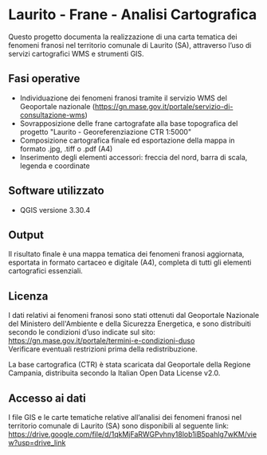 # Laurito - Frane - Analisi Cartografica

Questo progetto documenta la realizzazione di una carta tematica dei fenomeni franosi nel territorio comunale di Laurito (SA), attraverso l’uso di servizi cartografici WMS e strumenti GIS.

## Fasi operative

- Individuazione dei fenomeni franosi tramite il servizio WMS del Geoportale nazionale (https://gn.mase.gov.it/portale/servizio-di-consultazione-wms)
- Sovrapposizione delle frane cartografate alla base topografica del progetto "Laurito - Georeferenziazione CTR 1:5000"
- Composizione cartografica finale ed esportazione della mappa in formato .jpg, .tiff o .pdf (A4)
- Inserimento degli elementi accessori: freccia del nord, barra di scala, legenda e coordinate

## Software utilizzato
- QGIS versione 3.30.4

## Output
Il risultato finale è una mappa tematica dei fenomeni franosi aggiornata, esportata in formato cartaceo e digitale (A4), completa di tutti gli elementi cartografici essenziali.

## Licenza
I dati relativi ai fenomeni franosi sono stati ottenuti dal Geoportale Nazionale del Ministero dell'Ambiente e della Sicurezza Energetica, e sono distribuiti secondo le condizioni d’uso indicate sul sito: https://gn.mase.gov.it/portale/termini-e-condizioni-duso  
Verificare eventuali restrizioni prima della redistribuzione.

La base cartografica (CTR) è stata scaricata dal Geoportale della Regione Campania, distribuita secondo la Italian Open Data License v2.0.

## Accesso ai dati

I file GIS e le carte tematiche relative all’analisi dei fenomeni franosi nel territorio comunale di Laurito (SA) sono disponibili al seguente link: https://drive.google.com/file/d/1qkMjFaRWGPvhny18lob1iB5pahlg7wKM/view?usp=drive_link
